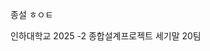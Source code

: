 종설 ㅎㅇㅌ
























인하대학교 2025 -2 종합설계프로젝트 세기말 20팀









































































